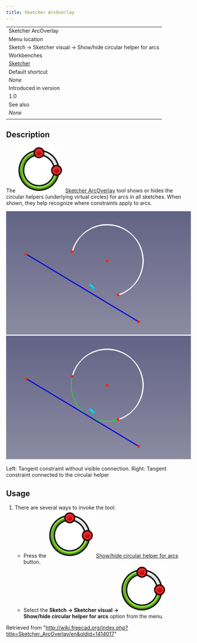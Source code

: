 ```yaml
---
title: Sketcher ArcOverlay
---
```


|                                                               |
| ------------------------------------------------------------- |
| Sketcher ArcOverlay                                           |
| Menu location                                                 |
| Sketch → Sketcher visual → Show/hide circular helper for arcs |
| Workbenches                                                   |
| [Sketcher](/Sketcher_Workbench "Sketcher Workbench")          |
| Default shortcut                                              |
| _None_                                                        |
| Introduced in version                                         |
| 1.0                                                           |
| See also                                                      |
| _None_                                                        |
|                                                               |

## Description

The ![](/src/assets/images/Sketcher_ArcOverlay.svg) [Sketcher ArcOverlay](/Sketcher_ArcOverlay "Sketcher ArcOverlay") tool shows or hides the circular helpers (underlying virtual circles) for arcs in all sketches. When shown, they help recognize where constraints apply to arcs.

![](/src/assets/images/Sketcher_ArcOverlayExample-1.png) ![](/src/assets/images/Sketcher_ArcOverlayExample-2.png)

Left: Tangent constraint without visible connection. Right: Tangent constraint connected to the circular helper

## Usage

1. There are several ways to invoke the tool:
   - Press the ![](/src/assets/images/Sketcher_ArcOverlay.svg) [Show/hide circular helper for arcs](/Sketcher_ArcOverlay "Sketcher ArcOverlay") button.
   - Select the **Sketch → Sketcher visual → ![](/src/assets/images/Sketcher_ArcOverlay.svg) Show/hide circular helper for arcs** option from the menu.

Retrieved from "<http://wiki.freecad.org/index.php?title=Sketcher_ArcOverlay/en&oldid=1414017>"
